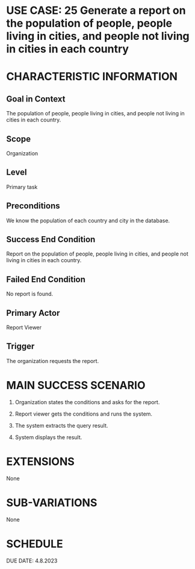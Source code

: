 # USE CASE: 25 Generate a report on the population of people, people living in cities, and people not living in cities in each country

# CHARACTERISTIC INFORMATION

## Goal in Context

The population of people, people living in cities, and people not living
in cities in each country.

## Scope

Organization

## Level

Primary task

## Preconditions

We know the population of each country and city in the database.

## Success End Condition

Report on the population of people, people living in cities, and people
not living in cities in each country.

## Failed End Condition

No report is found.

## Primary Actor

Report Viewer

## Trigger

The organization requests the report.

# MAIN SUCCESS SCENARIO

1.  Organization states the conditions and asks for the report.

2.  Report viewer gets the conditions and runs the system.

3.  The system extracts the query result.

4.  System displays the result.

# EXTENSIONS

None

# SUB-VARIATIONS

None

# SCHEDULE

DUE DATE: 4.8.2023
